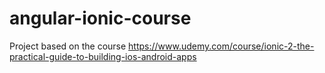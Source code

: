 # angular-ionic-course
Project based on the course https://www.udemy.com/course/ionic-2-the-practical-guide-to-building-ios-android-apps

